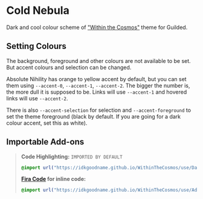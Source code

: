 # Cold Nebula

Dark and cool colour scheme of ["Within the Cosmos"](https://github.com/IdkGoodName/WithinTheCosmos) theme for Guilded.

## Setting Colours

The background, foreground and other colours are not available to be set. But accent colours and selection can be changed.

Absolute Nihility has orange to yellow accent by default, but you can set them using `--accent-0`, `--accent-1`, `--accent-2`. The bigger the number is, the more dull it is supposed to be. Links will use `--accent-1` and hovered links will use `--accent-2`.

There is also `--accent-selection` for selection and `--accent-foreground` to set the theme foreground (black by default. If you are going for a dark colour accent, set this as white).

## Importable Add-ons

> **Code Highlighting:** `IMPORTED BY DEFAULT`
> ```css
> @import url("https://idkgoodname.github.io/WithinTheCosmos/use/DarkVortex/guilded-code.css");
> ```
> **[Fira Code](https://github.com/tonsky/FiraCode) for inline code:**
> ```css
> @import url("https://idkgoodname.github.io/WithinTheCosmos/use/Addons/guilded-firacode.css");
> ```